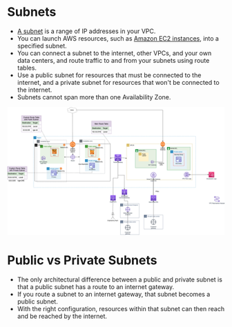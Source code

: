 
# Subnets
- [A subnet](https://docs.aws.amazon.com/vpc/latest/userguide/configure-subnets.html) is a range of IP addresses in your VPC.
- You can launch AWS resources, such as [Amazon EC2 instances](../../../3_ComputeServices/AmazonEC2/Readme.md), into a specified subnet.
- You can connect a subnet to the internet, other VPCs, and your own data centers, and route traffic to and from your subnets using route tables.
- Use a public subnet for resources that must be connected to the internet, and a private subnet for resources that won't be connected to the internet.
- Subnets cannot span more than one Availability Zone.

![img.png](../../assets/AWS_VPC.png)

# Public vs Private Subnets
- The only architectural difference between a public and private subnet is that a public subnet has a route to an internet gateway.
- If you route a subnet to an internet gateway, that subnet becomes a public subnet.
- With the right configuration, resources within that subnet can then reach and be reached by the internet.

